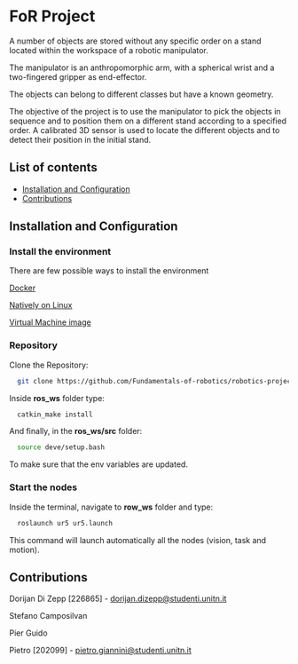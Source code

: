 
# FoR Project

A number of objects are stored without any specific order on a stand located within the workspace of a robotic manipulator. 

The manipulator is an
anthropomorphic arm, with a spherical wrist and a two-fingered gripper as end-effector.

The objects can belong to different classes but have a known geometry. 

The objective of the project is to use the manipulator to pick the objects in sequence and to position them on a different stand according to a specified order. A calibrated 3D sensor is used to locate the different objects and to detect their position in the initial stand. 

## List of contents
- [Installation and Configuration](#installation)
- [Contributions](#contributions)
## Installation and Configuration

### Install the environment
There are few possible ways to install the environment

[Docker](https://github.com/mfocchi/lab-docker)

[Natively on Linux](https://github.com/mfocchi/locosim)

[Virtual Machine image](http://www.dropbox.com/sh/5trh0s5y1xzdjds/AACchznJb7606MbQKb6-fUiUa)

### Repository

Clone the Repository:

```bash
  git clone https://github.com/Fundamentals-of-robotics/robotics-project.git
```

Inside __ros_ws__ folder type:
```bash
  catkin_make install
```

And finally, in the __ros_ws/src__ folder:
```bash
  source deve/setup.bash
```
To make sure that the env variables are updated.

### Start the nodes
Inside the terminal, navigate to __row_ws__ folder and type:
```bash
  roslaunch ur5 ur5.launch
```
This command will launch automatically all the nodes (vision, task and motion).
## Contributions

Dorijan Di Zepp [226865] - dorijan.dizepp@studenti.unitn.it

Stefano Camposilvan

Pier Guido

Pietro  [202099] - pietro.giannini@studenti.unitn.it
